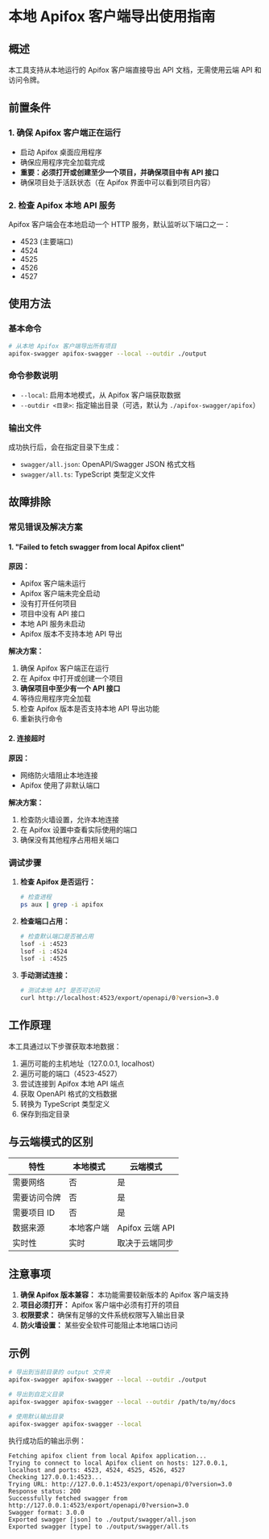 # 本地 Apifox 客户端导出使用指南

## 概述

本工具支持从本地运行的 Apifox 客户端直接导出 API 文档，无需使用云端 API 和访问令牌。

## 前置条件

### 1. 确保 Apifox 客户端正在运行

- 启动 Apifox 桌面应用程序
- 确保应用程序完全加载完成
- **重要：必须打开或创建至少一个项目，并确保项目中有 API 接口**
- 确保项目处于活跃状态（在 Apifox 界面中可以看到项目内容）

### 2. 检查 Apifox 本地 API 服务

Apifox 客户端会在本地启动一个 HTTP 服务，默认监听以下端口之一：
- 4523 (主要端口)
- 4524
- 4525
- 4526
- 4527

## 使用方法

### 基本命令

```bash
# 从本地 Apifox 客户端导出所有项目
apifox-swagger apifox-swagger --local --outdir ./output
```

### 命令参数说明

- `--local`: 启用本地模式，从 Apifox 客户端获取数据
- `--outdir <目录>`: 指定输出目录（可选，默认为 `./apifox-swagger/apifox`）

### 输出文件

成功执行后，会在指定目录下生成：
- `swagger/all.json`: OpenAPI/Swagger JSON 格式文档
- `swagger/all.ts`: TypeScript 类型定义文件

## 故障排除

### 常见错误及解决方案

#### 1. "Failed to fetch swagger from local Apifox client"

**原因：**
- Apifox 客户端未运行
- Apifox 客户端未完全启动
- 没有打开任何项目
- 项目中没有 API 接口
- 本地 API 服务未启动
- Apifox 版本不支持本地 API 导出

**解决方案：**
1. 确保 Apifox 客户端正在运行
2. 在 Apifox 中打开或创建一个项目
3. **确保项目中至少有一个 API 接口**
4. 等待应用程序完全加载
5. 检查 Apifox 版本是否支持本地 API 导出功能
6. 重新执行命令

#### 2. 连接超时

**原因：**
- 网络防火墙阻止本地连接
- Apifox 使用了非默认端口

**解决方案：**
1. 检查防火墙设置，允许本地连接
2. 在 Apifox 设置中查看实际使用的端口
3. 确保没有其他程序占用相关端口

### 调试步骤

1. **检查 Apifox 是否运行：**
   ```bash
   # 检查进程
   ps aux | grep -i apifox
   ```

2. **检查端口占用：**
   ```bash
   # 检查默认端口是否被占用
   lsof -i :4523
   lsof -i :4524
   lsof -i :4525
   ```

3. **手动测试连接：**
   ```bash
   # 测试本地 API 是否可访问
   curl http://localhost:4523/export/openapi/0?version=3.0
   ```

## 工作原理

本工具通过以下步骤获取本地数据：

1. 遍历可能的主机地址（127.0.0.1, localhost）
2. 遍历可能的端口（4523-4527）
3. 尝试连接到 Apifox 本地 API 端点
4. 获取 OpenAPI 格式的文档数据
5. 转换为 TypeScript 类型定义
6. 保存到指定目录

## 与云端模式的区别

| 特性 | 本地模式 | 云端模式 |
|------|----------|----------|
| 需要网络 | 否 | 是 |
| 需要访问令牌 | 否 | 是 |
| 需要项目 ID | 否 | 是 |
| 数据来源 | 本地客户端 | Apifox 云端 API |
| 实时性 | 实时 | 取决于云端同步 |

## 注意事项

1. **确保 Apifox 版本兼容：** 本功能需要较新版本的 Apifox 客户端支持
2. **项目必须打开：** Apifox 客户端中必须有打开的项目
3. **权限要求：** 确保有足够的文件系统权限写入输出目录
4. **防火墙设置：** 某些安全软件可能阻止本地端口访问

## 示例

```bash
# 导出到当前目录的 output 文件夹
apifox-swagger apifox-swagger --local --outdir ./output

# 导出到自定义目录
apifox-swagger apifox-swagger --local --outdir /path/to/my/docs

# 使用默认输出目录
apifox-swagger apifox-swagger --local
```

执行成功后的输出示例：
```
Fetching apifox client from local Apifox application...
Trying to connect to local Apifox client on hosts: 127.0.0.1, localhost and ports: 4523, 4524, 4525, 4526, 4527
Checking 127.0.0.1:4523...
Trying URL: http://127.0.0.1:4523/export/openapi/0?version=3.0
Response status: 200
Successfully fetched swagger from http://127.0.0.1:4523/export/openapi/0?version=3.0
Swagger format: 3.0.0
Exported swagger [json] to ./output/swagger/all.json
Exported swagger [type] to ./output/swagger/all.ts
```